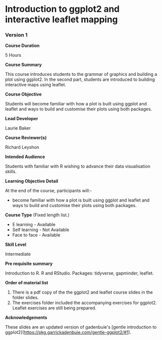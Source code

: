 # Introduction to ggplot2 and interactive leaflet mapping

### Version 1

**Course Duration**

5 Hours

**Course Summary**

This course introduces students to the grammar of graphics and building a plot using ggplot2. In the second part, students are introduced to building interactive maps using leaflet.  

**Course Objective**

Students will become familiar with how a plot is built using ggplot and leaflet and ways to build and customise their plots using both packages. 

**Lead Developer**

Laurie Baker

**Course Reviewer(s)**

Richard Leyshon

**Intended Audience**

Students with familiar with R wishing to advance their data visualisation skills. 

**Learning Objective Detail**

At the end of the course, participants will:-


* become familiar with how a plot is built using ggplot and leaflet and ways to build and customise their plots using both packages. 

**Course Type** (Fixed length list.)

* E learning - Available
* Self learning - Not Available
* Face to face - Available

**Skill Level**

Intermediate

**Pre requisite summary** 

Introduction to R. R and RStudio. Packages: tidyverse, gapminder, leaflet. 

**Order of material list**
1. There is a pdf copy of the the ggplot2 and leaflet course slides in the folder slides.
2. The exercises folder included the accompanying exercises for ggplot2. Leaflet exercises are still being prepared. 

**Acknowledgements**

These slides are an updated version of gadenbuie's [gentle introduction to ggplot2[(https://pkg.garrickadenbuie.com/gentle-ggplot2/#1).
